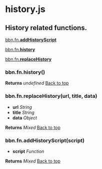 # history.js

## History related functions.

<a name="bbn_top"></a>[bbn.fn.__addHistoryScript__](#addHistoryScript)  
  
[bbn.fn.__history__](#history)  
  
[bbn.fn.__replaceHistory__](#replaceHistory)  
  


### <a name="history"></a>bbn.fn.history()


  __Returns__ _undefined_ 
[Back to top](#bbn_top)  

### <a name="replaceHistory"></a>bbn.fn.replaceHistory(url, title, data)

  * __url__ _String_ 
  * __title__ _String_ 
  * __data__ _Object_ 

  __Returns__ _Mixed_ 
[Back to top](#bbn_top)  

### <a name="addHistoryScript"></a>bbn.fn.addHistoryScript(script)

  * __script__ _Function_ 

  __Returns__ _Mixed_ 
[Back to top](#bbn_top)  